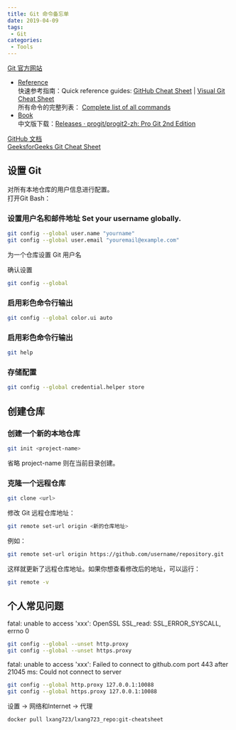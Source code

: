 ```yaml
---
title: Git 命令备忘单
date: 2019-04-09
tags:
 - Git
categories:
 - Tools
---
```


[Git 官方网站](https://git-scm.com/)  
- [Reference](https://git-scm.com/docs)  
快速参考指南：Quick reference guides: [GitHub Cheat Sheet](https://training.github.com/downloads/zh_CN/github-git-cheat-sheet/)  | [Visual Git Cheat Sheet](https://ndpsoftware.com/git-cheatsheet.html#loc=stash;)  
所有命令的完整列表：
[Complete list of all commands](https://git-scm.com/docs/git#_git_commands)
- [Book](https://git-scm.com/book/zh/v2)  
中文版下载：[Releases · progit/progit2-zh: Pro Git 2nd Edition](https://github.com/progit/progit2-zh/releases)   

[GitHub 文档](https://docs.github.com/zh/get-started/getting-started-with-git/set-up-git)  
[GeeksforGeeks Git Cheat Sheet](https://www.geeksforgeeks.org/git-cheat-sheet/)  




## 设置 Git
对所有本地仓库的用户信息进行配置。  
打开Git Bash：
### 设置用户名和邮件地址 Set your username globally.
``` bash
git config --global user.name "yourname"
git config --global user.email "youremail@example.com"
```
为一个仓库设置 Git 用户名

确认设置
``` bash
git config --global
```
### 启用彩色命令行输出
``` bash
git config --global color.ui auto
```

### 启用彩色命令行输出
``` bash
git help
```
### 存储配置
``` bash
git config --global credential.helper store
```

## 创建仓库
### 创建一个新的本地仓库
``` bash
git init <project-name>
```
省略 project-name 则在当前目录创建。
### 克隆一个远程仓库
``` bash
git clone <url>
```

修改 Git 远程仓库地址：

``` bash
git remote set-url origin <新的仓库地址>
```

例如：

``` bash
git remote set-url origin https://github.com/username/repository.git
```

这样就更新了远程仓库地址。如果你想查看修改后的地址，可以运行：

``` bash
git remote -v
```

## 个人常见问题

fatal: unable to access 'xxx': OpenSSL SSL_read: SSL_ERROR_SYSCALL, errno 0
``` bash
git config --global --unset http.proxy 
git config --global --unset https.proxy
```

fatal: unable to access 'xxx': Failed to connect to github.com port 443 after 21045 ms: Could not connect to server
``` bash
git config --global http.proxy 127.0.0.1:10088
git config --global https.proxy 127.0.0.1:10088
```
设置 -> 网络和Internet -> 代理

``` bash
docker pull lxang723/lxang723_repo:git-cheatsheet
```